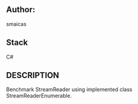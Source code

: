## Author:
smaicas

## Stack
C#

## DESCRIPTION
Benchmark StreamReader using implemented class StreamReaderEnumerable.
